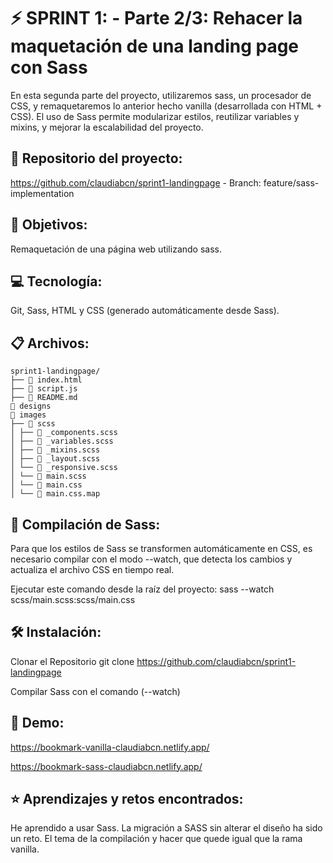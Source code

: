 # ⚡️ SPRINT 1: - Parte 2/3: Rehacer la maquetación de una landing page con Sass

En esta segunda parte del proyecto, utilizaremos sass, un procesador de CSS, y remaquetaremos lo anterior hecho vanilla (desarrollada con HTML + CSS).
El uso de Sass permite modularizar estilos, reutilizar variables y mixins, y mejorar la escalabilidad del proyecto.

## 🔗 Repositorio del proyecto: 
https://github.com/claudiabcn/sprint1-landingpage - Branch: feature/sass-implementation

## 🎯 Objetivos:
Remaquetación de una página web utilizando sass.

## 💻 Tecnología: 
Git, Sass, HTML y CSS (generado automáticamente desde Sass).

## 📋 Archivos:
```
sprint1-landingpage/
├── 📄 index.html
├── 📄 script.js
├── 📄 README.md
📁 designs
📁 images
├── 📁 scss
│ ├── 📄 _components.scss
│ ├── 📄 _variables.scss
│ ├── 📄 _mixins.scss
│ ├── 📄 _layout.scss  
│ └── 📄 _responsive.scss 
│ └── 📄 main.scss 
│ └── 📄 main.css 
│ └── 📄 main.css.map 
```

## 🧵 Compilación de Sass:
Para que los estilos de Sass se transformen automáticamente en CSS, es necesario compilar con el modo --watch, que detecta los cambios y actualiza el archivo CSS en tiempo real.

Ejecutar este comando desde la raíz del proyecto:
sass --watch scss/main.scss:scss/main.css

## 🛠 Instalación:
Clonar el Repositorio git clone https://github.com/claudiabcn/sprint1-landingpage

Compilar Sass con el comando (--watch)

## 📸 Demo:  
https://bookmark-vanilla-claudiabcn.netlify.app/

https://bookmark-sass-claudiabcn.netlify.app/



## ⭐ Aprendizajes y retos encontrados: 
He aprendido a usar Sass. La migración a SASS sin alterar el diseño ha sido un reto.
El tema de la compilación y hacer que quede igual que la rama vanilla.
